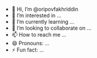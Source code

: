 - 👋 Hi, I’m @oripovfakhriddin
- 👀 I’m interested in ...
- 🌱 I’m currently learning ...
- 💞️ I’m looking to collaborate on ...
- 📫 How to reach me ...
- 😄 Pronouns: ...
- ⚡ Fun fact: ...

<!---
oripovfakhriddin/oripovfakhriddin is a ✨ special ✨ repository because its `README.md` (this file) appears on your GitHub profile.
You can click the Preview link to take a look at your changes.
--->
